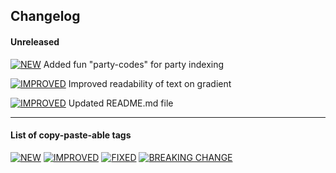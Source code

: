 
## Changelog

#### Unreleased

[![NEW](https://img.shields.io/badge/-NEW-00CC22.svg?colorA=00CC22&logoWidth=-8)]() Added fun "party-codes" for party indexing

[![IMPROVED](https://img.shields.io/badge/-IMPROVED-5500FF.svg?colorA=5500FF&logoWidth=-8)]() Improved readability of text on gradient

[![IMPROVED](https://img.shields.io/badge/-IMPROVED-5500FF.svg?colorA=5500FF&logoWidth=-8)]() Updated README.md file

***


#### List of copy-paste-able tags

[![NEW](https://img.shields.io/badge/-NEW-00CC22.svg?colorA=00CC22&logoWidth=-8)]()
[![IMPROVED](https://img.shields.io/badge/-IMPROVED-5500FF.svg?colorA=5500FF&logoWidth=-8)]()
[![FIXED](https://img.shields.io/badge/-FIXED-0033FF.svg?colorA=0033FF&logoWidth=-8)]()
[![BREAKING CHANGE](https://img.shields.io/badge/-BREAKING_CHANGE-FF2222.svg?colorA=FF2222&logoWidth=-8)]()
